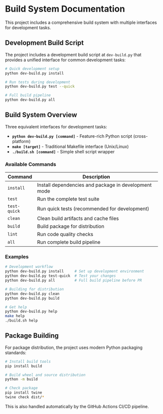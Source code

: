 # Build System Documentation

This project includes a comprehensive build system with multiple interfaces for development tasks.

## Development Build Script

The project includes a development build script at `dev-build.py` that provides a unified interface for common development tasks:

```bash
# Quick development setup
python dev-build.py install

# Run tests during development  
python dev-build.py test --quick

# Full build pipeline
python dev-build.py all
```

## Build System Overview

Three equivalent interfaces for development tasks:

- **`python dev-build.py [command]`** - Feature-rich Python script (cross-platform)
- **`make [target]`** - Traditional Makefile interface (Unix/Linux)
- **`./build.sh [command]`** - Simple shell script wrapper

### Available Commands

| Command | Description |
|---------|-------------|
| `install` | Install dependencies and package in development mode |
| `test` | Run the complete test suite |
| `test-quick` | Run quick tests (recommended for development) |
| `clean` | Clean build artifacts and cache files |
| `build` | Build package for distribution |
| `lint` | Run code quality checks |
| `all` | Run complete build pipeline |

### Examples

```bash
# Development workflow
python dev-build.py install     # Set up development environment
python dev-build.py test-quick  # Test your changes
python dev-build.py all         # Full build pipeline before PR

# Building for distribution
python dev-build.py clean
python dev-build.py build

# Get help
python dev-build.py help
make help
./build.sh help
```

## Package Building

For package distribution, the project uses modern Python packaging standards:

```bash
# Install build tools
pip install build

# Build wheel and source distribution
python -m build

# Check package
pip install twine
twine check dist/*
```

This is also handled automatically by the GitHub Actions CI/CD pipeline. 